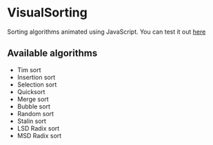 # VisualSorting

Sorting algorithms animated using JavaScript.
You can test it out [here](https://dev-null-undefined.github.io/)

## Available algorithms

- Tim sort
- Insertion sort
- Selection sort
- Quicksort
- Merge sort
- Bubble sort
- Random sort
- Stalin sort
- LSD Radix sort
- MSD Radix sort
